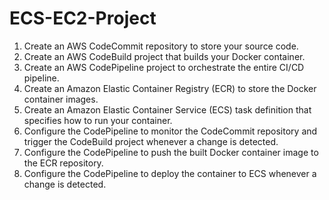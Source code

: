 # ECS-EC2-Project
1. Create an AWS CodeCommit repository to store your source code.
2. Create an AWS CodeBuild project that builds your Docker container.
3. Create an AWS CodePipeline project to orchestrate the entire CI/CD pipeline.
4. Create an Amazon Elastic Container Registry (ECR) to store the Docker container images.
5. Create an Amazon Elastic Container Service (ECS) task definition that specifies how to run your       container.
6. Configure the CodePipeline to monitor the CodeCommit repository and trigger the CodeBuild project  whenever a change is detected.
7. Configure the CodePipeline to push the built Docker container image to the ECR repository.
8. Configure the CodePipeline to deploy the container to ECS whenever a change is detected.